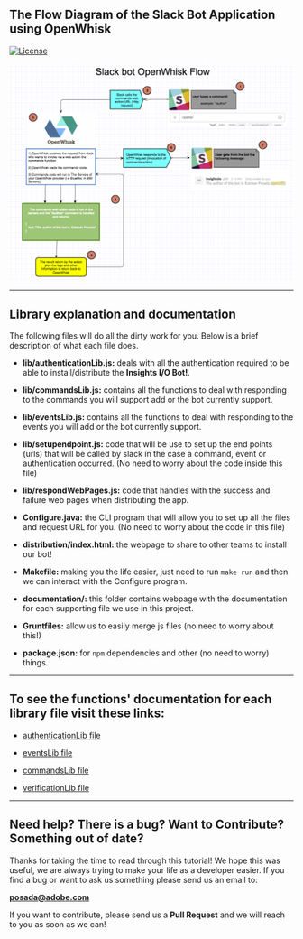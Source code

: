 ## The Flow Diagram of the Slack Bot Application using OpenWhisk

[![License](https://img.shields.io/badge/license-Apache--2.0-blue.svg)](http://www.apache.org/licenses/LICENSE-2.0)

![Flow Chart](ow-flow-diagram.png)

---
## Library explanation and documentation

The following files will do all the dirty work for you. Below is a brief
description of what each file does.

* **lib/authenticationLib.js:** deals with all the authentication required to be able to install/distribute the **Insights I/O Bot!**.

* **lib/commandsLib.js:** contains all the functions to deal with responding to the commands you will support add or the bot currently support.

* **lib/eventsLib.js:** contains all the functions to deal with responding to the events you will add or the bot currently support.

* **lib/setupendpoint.js:** code that will be use to set up the end points (urls) that will be called by slack in the case a command, event or authentication occurred. (No need to worry about the code inside this file)

* **lib/respondWebPages.js:** code that handles with the success and failure web pages when distributing the app.

* **Configure.java:** the CLI program that will allow you to set up all the files and request URL for you. (No need to worry about the code in this file)

* **distribution/index.html:** the webpage to share to other teams to install our bot!

* **Makefile:** making you the life easier, just need to run `make run` and then we can interact with the Configure program.

* **documentation/:** this folder contains webpage with the documentation for each supporting file we use in this project.

* **Gruntfiles:** allow us to easily merge js files (no need to worry about this!)

* **package.json:** for `npm` dependencies and other (no need to worry) things.

---

## To see the functions' documentation for each library file visit these links:

  * [authenticationLib file](https://git.corp.adobe.com/pages/posada/slackbot-library/documentation/authenticationLib.html)

  * [eventsLib file](https://git.corp.adobe.com/pages/posada/slackbot-library/documentation/eventsLib.html)

  * [commandsLib file](https://git.corp.adobe.com/pages/posada/slackbot-library/documentation/commandsLib.html)

  * [verificationLib file](https://git.corp.adobe.com/pages/posada/slackbot-library/documentation/commandsLib.html)

---
## Need help? There is a bug? Want to Contribute? Something out of date?

Thanks for taking the time to read through this tutorial! We hope this was useful, we are always trying to make your life as a developer easier. If you find a bug or want to ask us something please send us an email to:

**posada@adobe.com**

If you want to contribute, please send us a **Pull Request** and we will reach to you as soon as we can!
